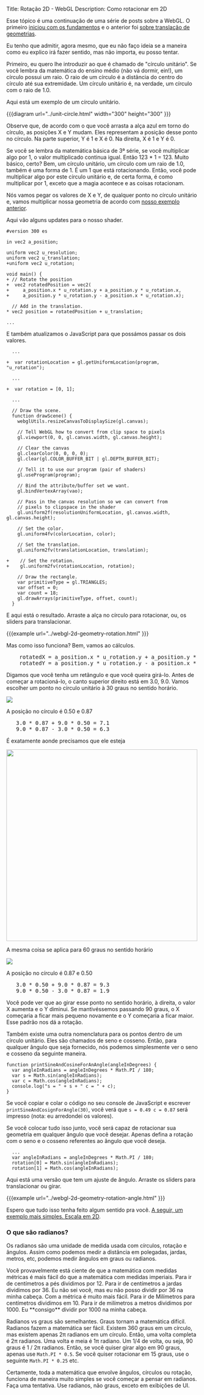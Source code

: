 ﻿Title: Rotação 2D - WebGL
Description: Como rotacionar em 2D

Esse tópico é uma continuação de uma série de posts sobre a WebGL. O primeiro
[iniciou com os fundamentos](webgl-fundamentals.html) e o anterior foi
[sobre translação de geometrias](webgl-2d-translation.html).

Eu tenho que admitir, agora mesmo, que eu não faço ideia se a maneira
como eu explico irá fazer sentido, mas não importa, eu posso tentar.

Primeiro, eu quero lhe introduzir ao que é chamado de "círculo unitário". Se
você lembra da matemática do ensino médio (não vá dormir, ein!), um círculo
possui um raio. O raio de um círculo é a distãncia do centro do círculo até
sua extremidade. Um círculo unitário é, na verdade, um círculo com o raio de 1.0.

Aqui está um exemplo de um círculo unitário.

{{{diagram url="../unit-circle.html" width="300" height="300" }}}

Observe que, de acordo com o que você arrasta a alça azul em torno do círculo,
as posições X e Y mudam. Eles representam a posição desse ponto no círculo. 
Na parte superior, Y é 1 e X é 0. Na direita, X é 1 e Y é 0.

Se você se lembra da matemática básica de 3ª série, se você multiplicar algo por 1,
o valor multiplicado continua igual. Então 123 * 1 = 123. Muito básico, certo?
Bem, um círculo unitário, um círculo com um raio de 1.0, também é uma forma de 1.
É um 1 que está rotacionando. Então, você pode multiplicar algo por este círculo unitário e, 
de certa forma, é como multiplicar por 1, exceto que a magia acontece e as coisas rotacionam.

Nós vamos pegar os valores de X e Y, de qualquer ponto no círculo unitário e,
vamos multiplicar nossa geometria de acordo com [nosso exemplo anterior](webgl-2d-translation.html).

Aqui vão alguns updates para o nosso shader.

    #version 300 es

    in vec2 a_position;

    uniform vec2 u_resolution;
    uniform vec2 u_translation;
    +uniform vec2 u_rotation;

    void main() {
    + // Rotate the position
    +  vec2 rotatedPosition = vec2(
    +     a_position.x * u_rotation.y + a_position.y * u_rotation.x,
    +     a_position.y * u_rotation.y - a_position.x * u_rotation.x);

      // Add in the translation.
    * vec2 position = rotatedPosition + u_translation;

    ...

E também atualizamos o JavaScript para que possámos passar os dois valores.

```
  ...

+  var rotationLocation = gl.getUniformLocation(program, "u_rotation");

  ...

+  var rotation = [0, 1];

  ...

  // Draw the scene.
  function drawScene() {
    webglUtils.resizeCanvasToDisplaySize(gl.canvas);

    // Tell WebGL how to convert from clip space to pixels
    gl.viewport(0, 0, gl.canvas.width, gl.canvas.height);

    // Clear the canvas
    gl.clearColor(0, 0, 0, 0);
    gl.clear(gl.COLOR_BUFFER_BIT | gl.DEPTH_BUFFER_BIT);

    // Tell it to use our program (pair of shaders)
    gl.useProgram(program);

    // Bind the attribute/buffer set we want.
    gl.bindVertexArray(vao);

    // Pass in the canvas resolution so we can convert from
    // pixels to clipspace in the shader
    gl.uniform2f(resolutionUniformLocation, gl.canvas.width, gl.canvas.height);

    // Set the color.
    gl.uniform4fv(colorLocation, color);

    // Set the translation.
    gl.uniform2fv(translationLocation, translation);

+    // Set the rotation.
+    gl.uniform2fv(rotationLocation, rotation);

    // Draw the rectangle.
    var primitiveType = gl.TRIANGLES;
    var offset = 0;
    var count = 18;
    gl.drawArrays(primitiveType, offset, count);
  }
```

E aqui está o resultado. Arraste a alça no círculo para rotacionar, ou,
os sliders para translacionar.

{{{example url="../webgl-2d-geometry-rotation.html" }}}

Mas como isso funciona? Bem, vamos ao cálculos.

<pre class="webgl_center">
    rotatedX = a_position.x * u_rotation.y + a_position.y * u_rotation.x;
    rotatedY = a_position.y * u_rotation.y - a_position.x * u_rotation.x;
</pre>

Digamos que você tenha um retângulo e que você queira girá-lo.
Antes de começar a rotacioná-lo, o canto superior direito está em 3.0, 9.0.
Vamos escolher um ponto no círculo unitário à 30 graus no sentido horário.

<img src="../resources/rotate-30.png" class="webgl_center" />

A posição no círculo é 0.50 e 0.87

<pre class="webgl_center">
   3.0 * 0.87 + 9.0 * 0.50 = 7.1
   9.0 * 0.87 - 3.0 * 0.50 = 6.3
</pre>

É exatamente aonde precisamos que ele esteja

<img src="../resources/rotation-drawing.svg" width="500" class="webgl_center"/>

A mesma coisa se aplica para 60 graus no sentido horário

<img src="../resources/rotate-60.png" class="webgl_center" />

A posição no círculo é 0.87 e 0.50

<pre class="webgl_center">
   3.0 * 0.50 + 9.0 * 0.87 = 9.3
   9.0 * 0.50 - 3.0 * 0.87 = 1.9
</pre>

Você pode ver que ao girar esse ponto no sentido horário, à direita, 
o valor X aumenta e o Y diminui. Se mantivéssemos passando 90 graus,
o X começaria a ficar mais pequeno novamente e o Y começaria a ficar maior.
Esse padrão nos dá a rotação.

Também existe uma outra nomenclatura para os pontos dentro de um círculo
unitário. Eles são chamados de seno e cosseno. Então, para qualquer ângulo
que seja fornecido, nós podemos simplesmente ver o seno e cosseno da seguinte
maneira.

    function printSineAndCosineForAnAngle(angleInDegrees) {
      var angleInRadians = angleInDegrees * Math.PI / 180;
      var s = Math.sin(angleInRadians);
      var c = Math.cos(angleInRadians);
      console.log("s = " + s + " c = " + c);
    }

Se você copiar e colar o código no seu console de JavaScript e
escrever `printSineAndCosignForAngle(30)`, você verá que
`s = 0.49 c = 0.87` será impresso (nota: eu arredondei os valores).

Se você colocar tudo isso junto, você será capaz de rotacionar sua 
geometria em qualquer ângulo que vocẽ desejar. Apenas defina a rotação
com o seno e o cosseno referentes ao ângulo que você deseja.

      ...
      var angleInRadians = angleInDegrees * Math.PI / 180;
      rotation[0] = Math.sin(angleInRadians);
      rotation[1] = Math.cos(angleInRadians);

Aqui está uma versão que tem um ajuste de ângulo. 
Arraste os sliders para translacionar ou girar.

{{{example url="../webgl-2d-geometry-rotation-angle.html" }}}

Espero que tudo isso tenha feito algum sentido pra você. 
[A seguir, um exemplo mais simples. Escala em 2D](webgl-2d-scale.html).

<div class="webgl_bottombar"><h3>O que são radianos?</h3>
<p>
Os radianos são uma unidade de medida usada com círculos, rotação e ângulos.
Assim como podemos medir a distância em polegadas, jardas, metros, etc,
podemos medir ângulos em graus ou radianos.
</p>
<p>
Você provavelmente está ciente de que a matemática com medidas métricas
é mais fácil do que a matemática com medidas imperiais. Para ir de centímetros 
a pés dividimos por 12. Para ir de centímetros a jardas dividimos por 36. 
Eu não sei você, mas eu não posso dividir por 36 na minha cabeça. 
Com a métrica é muito mais fácil. Para ir de Milímetros para centímetros 
dividimos em 10. Para ir de milímetros a metros dividimos por 1000. 
Eu **consigo** dividir por 1000 na minha cabeça.
</p>
<p>
Radianos vs graus são semelhantes. Graus tornam a matemática difícil. 
Radianos fazem a matemática ser fácil. Existem 360 graus em um círculo, 
mas existem apenas 2π radianos em um círculo. Então, uma volta completa é 2π radianos. 
Uma volta e meia é 1π radiano. Um 1/4 de volta, ou seja, 90 graus é 1 / 2π radianos. 
Então, se você quiser girar algo em 90 graus, apenas use
<code>Math.PI * 0.5</code>. Se você quiser rotacionar em 15 graus, use o seguinte 
<code>Math.PI * 0.25</code> etc.
</p>
<p>
Certamente, toda a matemática que envolve ângulos, círculos ou rotação,
funciona de maneira muito simples se você começar a pensar em radianos.
Faça uma tentativa. Use radianos, não graus, exceto em exibições de UI.
</p>
</div>